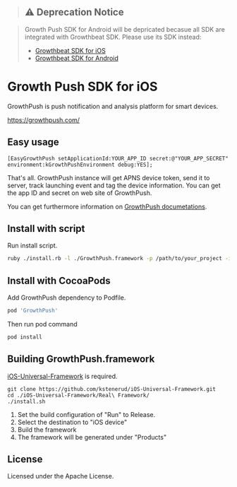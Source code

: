 > ## :warning: Deprecation Notice

> Growth Push SDK for Android will be depricated becasue all SDK are integrated with Growthbeat SDK. Please use its SDK instead:
> * [Growthbeat SDK for iOS](https://github.com/SIROK/growthbeat-ios/)
> * [Growthbeat SDK for Android](https://github.com/SIROK/growthbeat-android/)

# Growth Push SDK for iOS

GrowthPush is push notification and analysis platform for smart devices.

https://growthpush.com/

## Easy usage

```objc
[EasyGrowthPush setApplicationId:YOUR_APP_ID secret:@"YOUR_APP_SECRET" environment:kGrowthPushEnvironment debug:YES]; 
```

That's all. GrowthPush instance will get APNS device token, send it to server, track launching event and tag the device information. You can get the app ID and secret on web site of GrowthPush. 

You can get furthermore information on [GrowthPush documetations](https://growthpush.com/documents).

## Install with script

Run install script.

```bash
ruby ./install.rb -l ./GrowthPush.framework -p /path/to/your_project -i APPLICATION_ID -s APPLICATION_SECRET
```

## Install with CocoaPods

Add GrowthPush dependency to Podfile.

```bash
pod 'GrowthPush' 
```

Then run pod command

```bash
pod install
```

## Building GrowthPush.framework

[iOS-Universal-Framework](https://github.com/kstenerud/iOS-Universal-Framework) is required.

```shell
git clone https://github.com/kstenerud/iOS-Universal-Framework.git
cd ./iOS-Universal-Framework/Real\ Framework/
./install.sh
```

1. Set the build configuration of "Run" to Release.
2. Select the destination to "iOS device"
3. Build the framework
4. The framework will be generated under "Products"

## License

Licensed under the Apache License.
